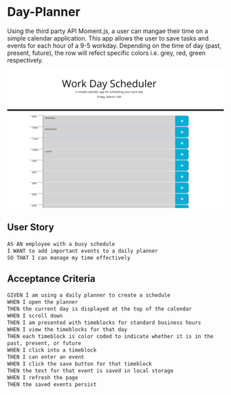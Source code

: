 # Day-Planner
Using the third party API Moment.js, a user can mangae their time on a simple calendar application. This app allows the user to save tasks and events for each hour of a 9-5 workday. Depending on the time of day (past, present, future), the row will refect specific colors i.e. grey, red, green respectively.

![](/images/Work-Day-Scheduler.PNG)

## User Story

```
AS AN employee with a busy schedule
I WANT to add important events to a daily planner
SO THAT I can manage my time effectively
```

## Acceptance Criteria

```
GIVEN I am using a daily planner to create a schedule
WHEN I open the planner
THEN the current day is displayed at the top of the calendar
WHEN I scroll down
THEN I am presented with timeblocks for standard business hours
WHEN I view the timeblocks for that day
THEN each timeblock is color coded to indicate whether it is in the past, present, or future
WHEN I click into a timeblock
THEN I can enter an event
WHEN I click the save button for that timeblock
THEN the text for that event is saved in local storage
WHEN I refresh the page
THEN the saved events persist
```
